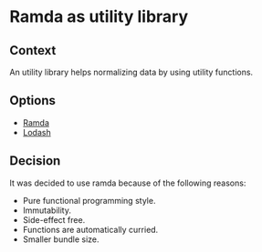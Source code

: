 # Ramda as utility library

## Context

An utility library helps normalizing data by using utility functions.

## Options

- [Ramda](https://ramdajs.com/)
- [Lodash](https://lodash.com/)

## Decision

It was decided to use ramda because of the following reasons:

- Pure functional programming style.
- Immutability.
- Side-effect free.
- Functions are automatically curried.
- Smaller bundle size.
